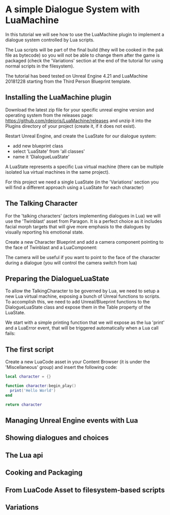 # A simple Dialogue System with LuaMachine

In this tutorial we will see how to use the LuaMachine plugin to implement a dialogue system controlled by Lua scripts.

The Lua scripts will be part of the final build (they will be cooked in the pak file as bytecode) so you will not be able to change them after the game is packaged (check the 'Variations' section at the end of the tutorial for using normal scripts in the filesystem).

The tutorial has beed tested on Unreal Engine 4.21 and LuaMachine 20181228 starting from the Third Person Blueprint template.

## Installing the LuaMachine plugin

Download the latest zip file for your specific unreal engine version and operating system from the releases page: https://github.com/rdeioris/LuaMachine/releases and unzip it into the Plugins directory of your project (create it, if it does not exist).

Restart Unreal Engine, and create the LuaState for our dialogue system:

* add new blueprint class
* select 'LuaState' from 'all classes'
* name it 'DialogueLuaState'

A LuaState represents a specific Lua virtual machine (there can be multiple isolated lua virtual machines in the same project).

For this project we need a single LuaState (in the 'Variations' section you will find a different approach using a LuaState for each character)

## The Talking Character

For the 'talking characters' (actors implementing dialogues in Lua) we will use the 'Twinblast' asset from Paragon. It is a perfect choice as it includes facial morph targets that will give more emphasis to the dialogues by visually reporting his emotional state.

Create a new Character Blueprint and add a camera component pointing to the face of Twinblast and a LuaComponent:

The camera will be useful if you want to point to the face of the character during a dialogue (you will control the camera switch from lua)

## Preparing the DialogueLuaState

To allow the TalkingCharacter to be governed by Lua, we need to setup a new Lua virtual machine, exposing a bunch of Unreal functions to scripts. To accomplish this, we need to add Unreal/Blueprint functions to the DialogueLuaState class and expose them in the Table property of the LuaState.

We start with a simple printing function that we will expose as the lua 'print' and a LuaError event, that will be triggered automatically when a Lua call fails:





## The first script

Create a new LuaCode asset in your Content Browser (it is under the 'Miscellaneous' group) and insert the following code:

```lua
local character = {}

function character:begin_play()
  print('Hello World')
end

return character
```

## Managing Unreal Engine events with Lua

## Showing dialogues and choices

## The Lua api

## Cooking and Packaging

## From LuaCode Asset to filesystem-based scripts

## Variations
